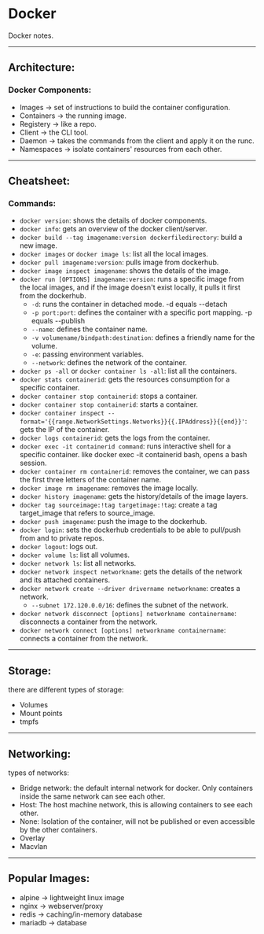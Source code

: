# Docker #
Docker notes. 

---
## Architecture:
### Docker Components:
- Images -> set of instructions to build the container configuration.
- Containers -> the running image.
- Registery -> like a repo.
- Client -> the CLI tool.
- Daemon -> takes the commands from the client and apply it on the runc.
- Namespaces -> isolate containers' resources from each other.
   
---
## Cheatsheet:
### Commands:
- `docker version`: shows the details of docker components.
- `docker info`: gets an overview of the docker client/server.
- `docker build --tag imagename:version dockerfiledirectory`: build a new image.
- `docker images` or `docker image ls`: list all the local images.
- `docker pull imagename:version`: pulls image from dockerhub.
 - `docker image inspect imagename`: shows the details of the image.
- `docker run [OPTIONS] imagename:version`: runs a specific image from the local images, and if the image doesn't exist locally, it pulls it first from the dockerhub.
  - `-d`: runs the container in detached mode. -d equals --detach
  - `-p port:port`: defines the container with a specific port mapping. -p equals --publish
  - `--name`: defines the container name.
  - `-v volumename/bindpath:destination`: defines a friendly name for the volume.
  - `-e`: passing environment variables.
  - `--network`: defines the network of the container.
- `docker ps -all` or `docker container ls -all`: list all the containers. 
- `docker stats containerid`: gets the resources consumption for a specific container.
- `docker container stop containerid`: stops a container.
- `docker container stop containerid`: starts a container.
- `docker container inspect --format='{{range.NetworkSettings.Networks}}{{.IPAddress}}{{end}}'`: gets the IP of the container.
- `docker logs containerid`: gets the logs from the container.
- `docker exec -it containerid command`: runs interactive shell for a specific container. like docker exec -it containerid bash, opens a bash session.
- `docker container rm containerid`: removes the container, we can pass the first three letters of the container name. 
- `docker image rm imagename`: removes the image locally. 
- `docker history imagename`: gets the history/details of the image layers. 
- `docker tag sourceimage:!tag targetimage:!tag`: create a tag target_image that refers to source_image.
- `docker push imagename`: push the image to the dockerhub.
- `docker login`: sets the dockerhub credentials to be able to pull/push from and to private repos.
- `docker logout`: logs out. 
- `docker volume ls`: list all volumes.
- `docker network ls`: list all networks.
- `docker network inspect networkname`: gets the details of the network and its attached containers.
- `docker network create --driver drivername networkname`: creates a network.
  - `--subnet 172.120.0.0/16`: defines the subnet of the network.
- `docker network disconnect [options] networkname containername`: disconnects a container from the network.
- `docker network connect [options] networkname containername`: connects a container from the network.

---

## Storage:
there are different types of storage: 
- Volumes 
- Mount points 
- tmpfs

---

## Networking:
types of networks:
- Bridge network: the default internal network for docker. Only containers inside the same network can see each other.
- Host: The host machine network, this is allowing containers to see each other.
- None: Isolation of the container, will not be published or even accessible by the other containers. 
- Overlay
- Macvlan


---
## Popular Images:
- alpine -> lightweight linux image
- nginx -> webserver/proxy
- redis -> caching/in-memory database
- mariadb -> database
